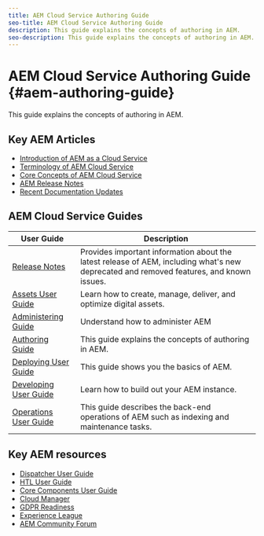 ```yaml
---
title: AEM Cloud Service Authoring Guide
seo-title: AEM Cloud Service Authoring Guide
description: This guide explains the concepts of authoring in AEM.
seo-description: This guide explains the concepts of authoring in AEM.
---
```


# AEM Cloud Service Authoring Guide {#aem-authoring-guide}

This guide explains the concepts of authoring in AEM.

## Key AEM Articles

* [Introduction of AEM as a Cloud Service](/help/overview/introduction.md)
* [Terminology of AEM Cloud Service](/help/overview/terminology.md)
* [Core Concepts of AEM Cloud Service](/help/core-concepts/architecture.md)
* [AEM Release Notes](/help/release-notes/home.md)
* [Recent Documentation Updates](https://helpx.adobe.com/experience-manager/documentation-updates.html)

## AEM Cloud Service Guides

| User Guide | Description |
|--- |---|
| [Release Notes](/help/release-notes/home.md)| Provides important information about the latest release of AEM, including what's new deprecated and removed features, and known issues. |
| [Assets User Guide](/help/assets/home.md) | Learn how to create, manage, deliver, and optimize digital assets. |
| [Administering Guide](/help/sites-cloud/administering/home.md) | Understand how to administer AEM |
| [Authoring Guide](/help/sites-cloud/authoring/home.md) | This guide explains the concepts of authoring in AEM. |
| [Deploying User Guide](/help/implementing/deploying/overview.md) | This guide shows you the basics of AEM.  |
| [Developing User Guide](/help/implementing/developing/overview.md)| Learn how to build out your AEM instance. |
| [Operations User Guide](/help/operations/home.md)| This guide describes the back-end operations of AEM such as indexing and maintenance tasks. |

## Key AEM resources

* [Dispatcher User Guide](/help/implementing/dispatcher/overview.md)
* [HTL User Guide](https://docs.adobe.com/content/help/en/experience-manager-htl/using/overview.html)
* [Core Components User Guide](https://docs.adobe.com/content/help/en/experience-manager-core-components/using/introduction.html)
* [Cloud Manager](https://docs.adobe.com/content/help/en/experience-manager-cloud-manager/using/introduction-to-cloud-manager.html)
* [GDPR Readiness](/help/onboarding/data-privacy-and-protection-readiness/foundation-readiness.md)
* [Experience League](https://guided.adobe.com/?promoid=K42KVXHD&mv=other#solutions/experience-manager)
* [AEM Community Forum](https://forums.adobe.com/community/experience-cloud/marketing-cloud/experience-manager)
